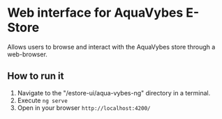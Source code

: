 # Web interface for AquaVybes E-Store

Allows users to browse and interact with the AquaVybes store through a web-browser.

## How to run it
1. Navigate to the "/estore-ui/aqua-vybes-ng" directory in a terminal.
2. Execute `ng serve`
3. Open in your browser `http://localhost:4200/`
